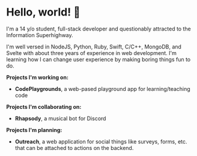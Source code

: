 # Hello, world! 👋
I'm a 14 y/o student, full-stack developer and questionably attracted to the Information Superhighway.

I'm well versed in NodeJS, Python, Ruby, Swift, C/C++, MongoDB, and Svelte with about three years of experience in web development. I'm learning how I can change user experience by making boring things fun to do.

**Projects I'm working on:**
- **CodePlaygrounds**, a web-pased playground app for learning/teaching code

**Projects I'm collaborating on:**
- **Rhapsody**, a musical bot for Discord

**Projects I'm planning:**
- **Outreach**, a web application for social things like surveys, forms, etc. that can be attached to actions on the backend.
